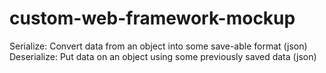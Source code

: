 # custom-web-framework-mockup

Serialize: Convert data from an object into some save-able format (json)  
Deserialize: Put data on an object using some previously saved data (json)
